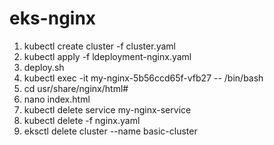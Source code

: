 # eks-nginx

1) kubectl create cluster -f cluster.yaml
2) kubectl apply -f ldeployment-nginx.yaml
3) deploy.sh
4) kubectl exec -it my-nginx-5b56ccd65f-vfb27 -- /bin/bash
5) cd usr/share/nginx/html#
6) nano index.html
7) kubectl  delete service my-nginx-service
8) kubectl delete -f nginx.yaml 
9) eksctl delete cluster --name basic-cluster
